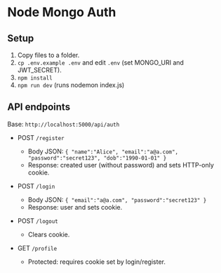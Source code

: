 # Node Mongo Auth

## Setup

1. Copy files to a folder.
2. `cp .env.example .env` and edit `.env` (set MONGO_URI and JWT_SECRET).
3. `npm install`
4. `npm run dev` (runs nodemon index.js)

## API endpoints

Base: `http://localhost:5000/api/auth`

- POST `/register`

  - Body JSON: `{ "name":"Alice", "email":"a@a.com", "password":"secret123", "dob":"1990-01-01" }`
  - Response: created user (without password) and sets HTTP-only cookie.

- POST `/login`

  - Body JSON: `{ "email":"a@a.com", "password":"secret123" }`
  - Response: user and sets cookie.

- POST `/logout`

  - Clears cookie.

- GET `/profile`
  - Protected: requires cookie set by login/register.
